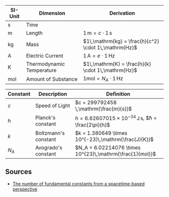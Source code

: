 | SI-Unit | Dimension                 | Derivation                                            |
| ------- | ------------------------- | ----------------------------------------------------- |
| s       | Time                      |                                                       |
| m       | Length                    | $1\,\mathrm{m} = c \cdot 1\,\mathrm{s}$               |
| kg      | Mass                      | $1\,\mathrm{kg} = \frac{h}{c^2} \cdot 1\,\mathrm{Hz}$ |
| A       | Electric Current          | $1\,\mathrm{A} = e \cdot 1\,\mathrm{Hz}$              |
| K       | Thermodynamic Temperature | $1\,\mathrm{K} = \frac{h}{k} \cdot 1\,\mathrm{Hz}$    |
| mol     | Amount of Substance       | $1\mathrm{mol} = N_A \cdot 1\,\mathrm{Hz}$            |


| Constant | Description          | Definition                                                             |
| -------- | -------------------- | ---------------------------------------------------------------------- |
| $c$      | Speed of Light       | $c = 299792458 \,\mathrm{\frac{m}{s}}$                                 |
| $h$      | Planck's constant    | $h = 6.62607015 \times 10^{−34}\, \mathrm{J\,s}$, $ℏ = \frac{2\pi}{h}$ |
| $k$      | Boltzmann's constant | $k = 1.380649 \times 10^{-23}\,\mathrm{\frac{J}{K}}$                   |
| $N_A$    | Avogrado's constant  | $N_A = 6.02214076 \times 10^{23}\,\mathrm{\frac{1}{mol}}$              |
## Sources

- [The number of fundamental constants from a spacetime-based perspective](https://www.nature.com/articles/s41598-024-71907-0)
